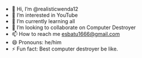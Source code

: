 - 👋 Hi, I’m @realisticwenda12
- 👀 I’m interested in YouTube
- 🌱 I’m currently learning all
- 💞️ I’m looking to collaborate on Computer Destroyer
- 📫 How to reach me esbatu1666@gmail.com
- 😄 Pronouns: he/him
- ⚡ Fun fact: Best computer destroyer be like.

<!---
realisticwenda12/realisticwenda12 is a ✨ special ✨ repository because its `README.md` (this file) appears on your GitHub profile.
You can click the Preview link to take a look at your changes.
--->
